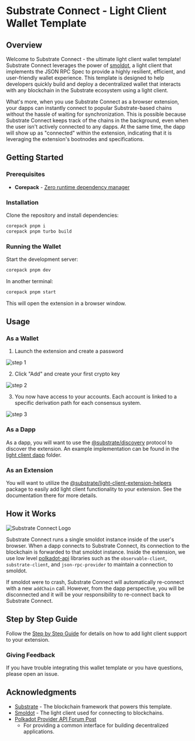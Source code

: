 # Substrate Connect - Light Client Wallet Template

## Overview

Welcome to Substrate Connect - the ultimate light client wallet template! 
Substrate Connect leverages the power of [smoldot](https://github.com/smol-dot/smoldot), a light client that 
implements the JSON RPC Spec to provide a highly resilient, efficient, and 
user-friendly wallet experience. This template is designed to help developers 
quickly build and deploy a decentralized wallet that interacts with any 
blockchain in the Substrate ecosystem using a light client.

What's more, when you use Substrate Connect as a browser extension, your dapps 
can instantly connect to popular Substrate-based chains without the hassle of 
waiting for synchronization. This is possible because Substrate Connect keeps 
track of the chains in the background, even when the user isn't actively 
connected to any dapps. At the same time, the dapp will show up as "connected" 
within the extension, indicating that it is leveraging the extension's 
bootnodes and specifications.

## Getting Started

### Prerequisites

- **Corepack** - [Zero runtime dependency manager](https://github.com/nodejs/corepack)

### Installation

Clone the repository and install dependencies:

```bash
corepack pnpm i
corepack pnpm turbo build
```

### Running the Wallet

Start the development server:

```bash
corepack pnpm dev
```

In another terminal:

```bash
corepack pnpm start
```

This will open the extension in a browser window.

## Usage

### As a Wallet

1. Launch the extension and create a password

![step 1](./assets/img/step1.png)

2. Click "Add" and create your first crypto key

![step 2](./assets/img/step2.png)

3. You now have access to your accounts. Each account is linked to a specific 
   derivation path for each consensus system.

![step 3](./assets/img/step3.png)

### As a Dapp

As a dapp, you will want to use the 
[@substrate/discovery](../../packages/discovery/README.md) protocol to discover 
the extension. An example implementation can be found in the 
[light client dapp](../../examples/light-client-dapp/) folder.

### As an Extension

You will want to utilize the 
[@substrate/light-client-extension-helpers](../../packages/light-client-extension-helpers/README.md) 
package to easily add light client functionality to your extension. See 
the documentation there for more details.

## How it Works

![Substrate Connect Logo](./assets/img/how-it-works.png)

Substrate Connect runs a single smoldot instance inside of the user's browser. 
When a dapp connects to Substrate Connect, its connection to the blockchain is 
forwarded to that smoldot instance. Inside the extension, we use low level 
[polkadot-api](https://github.com/polkadot-api/polkadot-api) libraries such as 
the `observable-client`, `substrate-client`, and `json-rpc-provider` to 
maintain a connection to smoldot.

If smoldot were to crash, Substrate Connect will automatically re-connect with 
a new `addChain` call. However, from the dapp perspective, you will be 
disconnected and it will be your responsibility to re-connect back to Substrate 
Connect.

## Step by Step Guide

Follow the [Step by Step Guide](./STEP-BY-STEP-GUIDE.md) for details on how to 
add light client support to your extension.

### Giving Feedback

If you have trouble integrating this wallet template or you have questions, 
please open an issue.

## Acknowledgments

- [Substrate](https://docs.substrate.io/) - The blockchain framework that 
  powers this template.
- [Smoldot](https://github.com/smol-dot/smoldot) - The light client used for 
  connecting to blockchains.
- [Polkadot Provider API Forum Post](https://forum.polkadot.network/t/polkadot-provider-api-a-common-interface-for-building-decentralized-applications/4128) 
  - For providing a common interface for building decentralized applications.
